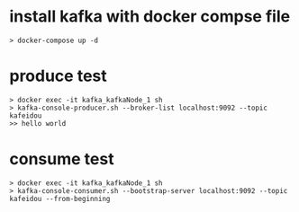# install kafka with docker compse file
```
> docker-compose up -d
```

# produce test
```
> docker exec -it kafka_kafkaNode_1 sh
> kafka-console-producer.sh --broker-list localhost:9092 --topic kafeidou
>> hello world
```

# consume test
```
> docker exec -it kafka_kafkaNode_1 sh
> kafka-console-consumer.sh --bootstrap-server localhost:9092 --topic kafeidou --from-beginning
```